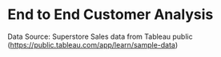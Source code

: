 # End to End Customer Analysis
Data Source: Superstore Sales data from Tableau public (https://public.tableau.com/app/learn/sample-data)
